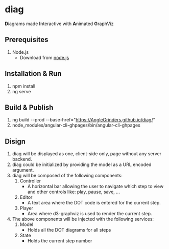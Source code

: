 # diag
**D**iagrams made **I**nteractive with **A**nimated **G**raphViz
 
## Prerequisites
1. Node.js
    * Download from [node.js](https://nodejs.org/en/download/)

## Installation & Run
1. npm install
2. ng serve

## Build & Publish
1. ng build --prod --base-href="https://AngleGrinders.github.io/diag/"
2. node_modules/angular-cli-ghpages/bin/angular-cli-ghpages

## Disign
1. diag will be displayed as one, client-side only, page without any server backend.
2. diag could be initialized by providing the model as a URL encoded argument.
3. diag will be composed of the following components:
    1. Controller
        *  A horizontal bar allowing the user to navigate which step to view and other controls like: play, pause, save, ...
    2. Editor
        * A text area where the DOT code is entered for the current step.
    3. Player
        * Area where d3-graphviz is used to render the current step.
4. The above components will be injected with the following services:
    1. Model
        * Holds all the DOT diagrams for all steps
    2. State
        * Holds the current step number
